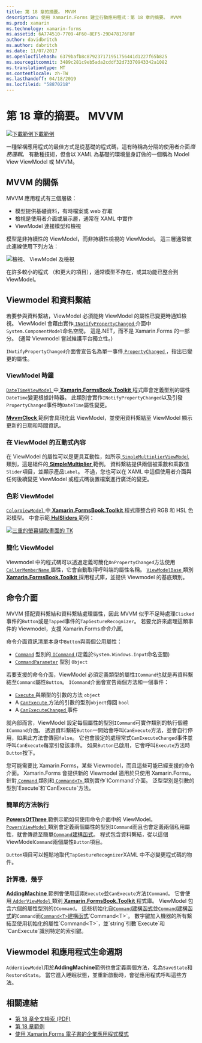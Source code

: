 ```yaml
---
title: 第 18 章的摘要。 MVVM
description: 使用 Xamarin.Forms 建立行動應用程式：第 18 章的摘要。 MVVM
ms.prod: xamarin
ms.technology: xamarin-forms
ms.assetid: 6A774510-7709-4F60-8EF5-29D478176F8F
author: davidbritch
ms.author: dabritch
ms.date: 11/07/2017
ms.openlocfilehash: 6379bafb8c879237171951756441d1227f65b825
ms.sourcegitcommit: 3489c281c9eb5ada2cddf32d73370943342a1082
ms.translationtype: MT
ms.contentlocale: zh-TW
ms.lasthandoff: 04/18/2019
ms.locfileid: "58870218"
---
```

# <a name="summary-of-chapter-18-mvvm"></a>第 18 章的摘要。 MVVM

[![下載範例](~/media/shared/download.png)下載範例](https://github.com/xamarin/xamarin-forms-book-samples/tree/master/Chapter18)

一種架構應用程式的最佳方式是從基礎的程式碼，這有時稱為分隔的使用者介面*商務邏輯*。 有數種技術，但會以 XAML 為基礎的環境量身訂做的一個稱為 Model View ViewModel 或 MVVM。

## <a name="mvvm-interrelationships"></a>MVVM 的關係

MVVM 應用程式有三個層級：

- 模型提供基礎資料，有時檔案或 web 存取
- 檢視是使用者介面或展示層，通常在 XAML 中實作
- ViewModel 連接模型和檢視

模型是非持續性的 ViewModel，而非持續性檢視的 ViewModel。 這三層通常彼此連線使用下列方法：

![檢視、 ViewModel 及檢視](images/ch18fg03.png "MVVM")

在許多較小的程式 （和更大的項目），通常模型不存在，或其功能已整合到 ViewModel。

## <a name="viewmodels-and-data-binding"></a>Viewmodel 和資料繫結

若要參與資料繫結，ViewModel 必須能夠 ViewModel 的屬性已變更時通知檢視。 ViewModel 會藉由實作[ `INotifyPropertyChanged` ](xref:System.ComponentModel.INotifyPropertyChanged)介面中`System.ComponentModel`命名空間。 這是.NET，而不是 Xamarin.Forms 的一部分。 (通常 Viewmodel 嘗試維護平台獨立性。)

`INotifyPropertyChanged`介面會宣告名為單一事件[ `PropertyChanged` ](xref:System.ComponentModel.INotifyPropertyChanged) ，指出已變更的屬性。

### <a name="a-viewmodel-clock"></a>ViewModel 時鐘

[ `DateTimeViewModel` ](https://github.com/xamarin/xamarin-forms-book-samples/blob/master/Libraries/Xamarin.FormsBook.Toolkit/Xamarin.FormsBook.Toolkit/DateTimeViewModel.cs)中[ **Xamarin.FormsBook.Toolkit** ](https://github.com/xamarin/xamarin-forms-book-samples/tree/master/Libraries/Xamarin.FormsBook.Toolkit/Xamarin.FormsBook.Toolkit)程式庫會定義型別的屬性`DateTime`變更根據計時器。 此類別會實作`INotifyPropertyChanged`以及引發`PropertyChanged`事件時`DateTime`屬性變更。

[ **MvvmClock** ](https://github.com/xamarin/xamarin-forms-book-samples/tree/master/Chapter18/MvvmClock)範例會具現化此 ViewModel，並使用資料繫結至 ViewModel 顯示更新的日期和時間資訊。

### <a name="interactive-properties-in-a-viewmodel"></a>在 ViewModel 的互動式內容

在 ViewModel 的屬性可以是更具互動性，如所示[ `SimpleMultiplierViewModel` ](https://github.com/xamarin/xamarin-forms-book-samples/blob/master/Chapter18/SimpleMultiplier/SimpleMultiplier/SimpleMultiplier/SimpleMultiplierViewModel.cs)類別，這是組件的[ **SimpleMultiplier** ](https://github.com/xamarin/xamarin-forms-book-samples/tree/master/Chapter18/SimpleMultiplier)範例。 資料繫結提供兩個被乘數和乘數值`Slider`項目，並顯示產品`Label`。 不過，您也可以在 XAML 中這個使用者介面與任何後續變更 ViewModel 或程式碼後置檔案進行廣泛的變更。

### <a name="a-color-viewmodel"></a>色彩 ViewModel

[ `ColorViewModel` ](https://github.com/xamarin/xamarin-forms-book-samples/blob/master/Libraries/Xamarin.FormsBook.Toolkit/Xamarin.FormsBook.Toolkit/ColorViewModel.cs)中[ **Xamarin.FormsBook.Toolkit** ](https://github.com/xamarin/xamarin-forms-book-samples/tree/master/Libraries/Xamarin.FormsBook.Toolkit/Xamarin.FormsBook.Toolkit)程式庫整合的 RGB 和 HSL 色彩模型。 中會示範[ **HslSliders** ](https://github.com/xamarin/xamarin-forms-book-samples/tree/master/Chapter18/HslSliders)範例：

[![三重的螢幕擷取畫面的 TK](images/ch18fg08-small.png "HSL 色彩模型")](images/ch18fg08-large.png#lightbox "HSL 色彩模型")

### <a name="streamlining-the-viewmodel"></a>簡化 ViewModel

Viewmodel 中的程式碼可以透過定義可簡化`OnPropertyChanged`方法使用[ `CallerMemberName` ](xref:System.Runtime.CompilerServices.CallerMemberNameAttribute)屬性，它會自動取得呼叫端的屬性名稱。 [ `ViewModelBase` ](https://github.com/xamarin/xamarin-forms-book-samples/blob/master/Libraries/Xamarin.FormsBook.Toolkit/Xamarin.FormsBook.Toolkit/ViewModelBase.cs)類別[ **Xamarin.FormsBook.Toolkit** ](https://github.com/xamarin/xamarin-forms-book-samples/tree/master/Libraries/Xamarin.FormsBook.Toolkit/Xamarin.FormsBook.Toolkit)採用程式庫，並提供 Viewmodel 的基底類別。

## <a name="the-command-interface"></a>命令介面

MVVM 搭配資料繫結和資料繫結處理屬性，因此 MVVM 似乎不足時處理`Clicked`事件的`Button`或是`Tapped`事件的`TapGestureRecognizer`。 若要允許來處理這類事件的 Viewmodel，支援 Xamarin.Forms*命令介面*。

命令介面資訊清單本身中`Button`與兩個公用屬性：

- [`Command`](xref:Xamarin.Forms.Button.Command) 型別的[ `ICommand` ](xref:System.Windows.Input.ICommand) (定義於`System.Windows.Input`命名空間)
- [`CommandParameter`](xref:Xamarin.Forms.Button.CommandParameter) 型別 `Object`

若要支援的命令介面，ViewModel 必須定義類型的屬性`ICommand`也就是再資料繫結至`Command`屬性`Button`。 `ICommand`介面會宣告兩個方法和一個事件：

- [ `Execute` ](xref:System.Windows.Input.ICommand.Execute(System.Object))與類型的引數的方法 `object`
- A [ `CanExecute` ](xref:System.Windows.Input.ICommand.CanExecute(System.Object))方法的引數的型別`object`傳回 `bool`
- A [ `CanExecuteChanged` ](xref:System.Windows.Input.ICommand.CanExecuteChanged)事件

就內部而言，ViewModel 設定每個屬性的型別`ICommand`可實作類別的執行個體`ICommand`介面。 透過資料繫結`Button`一開始會呼叫`CanExecute`方法，並會自行停用，如果此方法會傳回`false`。 它也會設定的處理常式`CanExecuteChanged`事件並呼叫`CanExecute`每當引發該事件。 如果`Button`已啟用，它會呼叫`Execute`方法時`Button`按下。

您可能需要比 Xamarin.Forms，某些 Viewmodel，而且這些可能已經支援的命令介面。 Xamarin.Forms 會提供新的 Viewmodel 適用於只使用 Xamarin.Forms，針對[ `Command` ](xref:Xamarin.Forms.Command)類別和[ `Command<T>` ](xref:Xamarin.Forms.Command`1)類別實作`ICommand`介面。 泛型型別是引數的型別`Execute`和`CanExecute`方法。

### <a name="simple-method-executions"></a>簡單的方法執行

[ **PowersOfThree** ](https://github.com/xamarin/xamarin-forms-book-samples/tree/master/Chapter18/PowersOfThree)範例示範如何使用命令介面中的 ViewModel。 [ `PowersViewModel` ](https://github.com/xamarin/xamarin-forms-book-samples/blob/master/Chapter18/PowersOfThree/PowersOfThree/PowersOfThree/PowersViewModel.cs)類別會定義兩個屬性的型別`ICommand`而且也會定義兩個私用屬性，就會傳遞至簡單[`Command`建構函式](xref:Xamarin.Forms.Command.%23ctor(System.Action))。 程式包含資料繫結，從以這個 ViewModel`Command`兩個屬性`Button`項目。

`Button`項目可以輕鬆地取代`TapGestureRecognizer`XAML 中不必變更程式碼的物件。

### <a name="a-calculator-almost"></a>計算機，幾乎

[ **AddingMachine** ](https://github.com/xamarin/xamarin-forms-book-samples/tree/master/Chapter18/AddingMachine)範例會使用這兩`Execute`並`CanExecute`方法`ICommand`。 它會使用[ `AdderViewModel` ](https://github.com/xamarin/xamarin-forms-book-samples/blob/master/Libraries/Xamarin.FormsBook.Toolkit/Xamarin.FormsBook.Toolkit/AdderViewModel.cs)類別[ **Xamarin.FormsBook.Toolkit** ](https://github.com/xamarin/xamarin-forms-book-samples/blob/master/Libraries/Xamarin.FormsBook.Toolkit/Xamarin.FormsBook.Toolkit/AdderViewModel.cs)程式庫。 ViewModel 包含六個的屬性型別的`ICommand`。 這些初始化自[`Command`建構函式](xref:Xamarin.Forms.Command.%23ctor(System.Action))並[`Command`建構函式](xref:Xamarin.Forms.Command.%23ctor(System.Action,System.Func{System.Boolean}))的`Command`而[`Command<T>`建構函式](https://docs.microsoft.com/dotnet/api/xamarin.forms.command.-ctor?view=xamarin-forms#Xamarin_Forms_Command__ctor_System_Action_System_Object__System_Func_System_Object_System_Boolean__)`Command<T>`。 數字鍵加入機器的所有繫結至使用初始化的屬性`Command<T>`，並`string`引數`Execute`和`CanExecute`識別特定的索引鍵。

## <a name="viewmodels-and-the-application-lifecycle"></a>Viewmodel 和應用程式生命週期

`AdderViewModel`用於**AddingMachine**範例也會定義兩個方法，名為`SaveState`和`RestoreState`。 當它進入睡眠狀態，並重新啟動時，會從應用程式呼叫這些方法。



## <a name="related-links"></a>相關連結

- [第 18 章全文檢索 (PDF)](https://download.xamarin.com/developer/xamarin-forms-book/XamarinFormsBook-Ch18-Apr2016.pdf)
- [第 18 章範例](https://github.com/xamarin/xamarin-forms-book-samples/tree/master/Chapter18)
- [使用 Xamarin.Forms 電子書的企業應用程式模式](~/xamarin-forms/enterprise-application-patterns/index.md)
